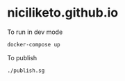 # niciliketo.github.io

To run in dev mode
```bash
docker-compose up
```

To publish
```
./publish.sg
```